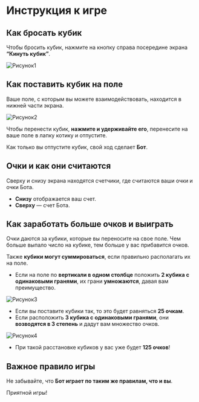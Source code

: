 # Инструкция к игре

## Как бросать кубик

Чтобы бросить кубик, нажмите на кнопку справа посередине экрана **“Кинуть кубик”**.

![Рисунок1](https://github.com/user-attachments/assets/07829ca4-137e-46dc-babf-f96320122246)

## Как поставить кубик на поле

Ваше поле, с которым вы можете взаимодействовать, находится в нижней части экрана.

![Рисунок2](https://github.com/user-attachments/assets/034c5f7c-42fb-4ddf-b8d2-b516b17f9d39)

Чтобы перенести кубик, **нажмите и удерживайте его**, перенесите на ваше поле в лапку котику и отпустите.

Как только вы отпустите кубик, свой ход сделает **Бот**.

## Очки и как они считаются

Сверху и снизу экрана находятся счетчики, где считаются ваши очки и очки Бота. 
- **Снизу** отображается ваш счет.  
- **Сверху** — счет Бота.

## Как заработать больше очков и выиграть

Очки даются за кубики, которые вы переносите на свое поле. Чем больше выпало число на кубике, тем больше у вас прибавится очков.

Также **кубики могут суммироваться**, если правильно располагать их на поле.

- Если на поле по **вертикали в одном столбце** положить **2 кубика с одинаковыми гранями**, их грани **умножаются**, давая вам преимущество.
  
![Рисунок3](https://github.com/user-attachments/assets/79bb0703-ffaf-48bd-b0c2-aa16fc7d5e61)

- Если вы поставите кубики так, то это будет равняться **25 очкам**.
- Если расположить **3 кубика с одинаковыми гранями**, они **возводятся в 3 степень** и дадут вам множество очков.

![Рисунок4](https://github.com/user-attachments/assets/9b52ebfa-b241-4f82-b279-767203ab65f2)

- При такой расстановке кубиков у вас уже будет **125 очков**!

## Важное правило игры

Не забывайте, что **Бот играет по таким же правилам, что и вы**.

Приятной игры!
